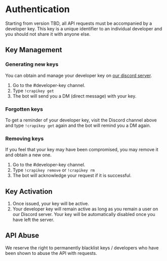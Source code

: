 #  Authentication

Starting from version TBD, all API requests must be accompanied by a developer key. This key is a unique identifier to an individual developer and you should not share it with anyone else.

## Key Management

###  Generating new keys

You can obtain and manage your developer key on [our discord server](http://disocrd.me/cr_api).

1. Go to the #developer-key channel.
2. Type `!crapikey get`
3. The bot will send you a DM (direct message) with your key.

###  Forgotten keys

To get a reminder of your developer key, visit the Discord channel above and type `!crapikey get` again and the bot will remind you a DM again.

### Removing keys

If you feel that your key may have been compromised, you may remove it and obtain a new one.

1. Go to the #developer-key channel.
2. Type `!crapikey remove` or `!crapikey rm`
3. The bot will acknowledge your request if it is successful.

## Key Activation

1. Once issued, your key will be active.
2. Your developer key will remain active as long as you remain a user on our Discord server. Your key will be automatically disabled once you have left the server.

## API Abuse

We reserve the right to permanently blacklist keys / developers who have been shown to abuse the API with requests.
